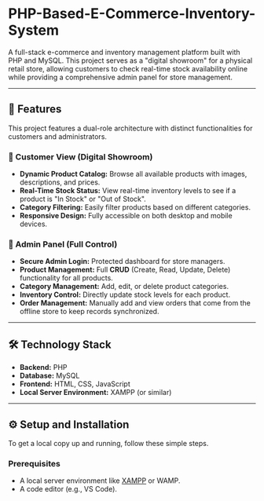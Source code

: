 # PHP-Based-E-Commerce-Inventory-System


A full-stack e-commerce and inventory management platform built with PHP and MySQL. This project serves as a "digital showroom" for a physical retail store, allowing customers to check real-time stock availability online while providing a comprehensive admin panel for store management.

---

## 🚀 Features

This project features a dual-role architecture with distinct functionalities for customers and administrators.

### 👤 Customer View (Digital Showroom)
- **Dynamic Product Catalog:** Browse all available products with images, descriptions, and prices.
- **Real-Time Stock Status:** View real-time inventory levels to see if a product is "In Stock" or "Out of Stock".
- **Category Filtering:** Easily filter products based on different categories.
- **Responsive Design:** Fully accessible on both desktop and mobile devices.

### 👑 Admin Panel (Full Control)
- **Secure Admin Login:** Protected dashboard for store managers.
- **Product Management:** Full **CRUD** (Create, Read, Update, Delete) functionality for all products.
- **Category Management:** Add, edit, or delete product categories.
- **Inventory Control:** Directly update stock levels for each product.
- **Order Management:** Manually add and view orders that come from the offline store to keep records synchronized.

---

## 🛠️ Technology Stack

- **Backend:** PHP
- **Database:** MySQL
- **Frontend:** HTML, CSS, JavaScript
- **Local Server Environment:** XAMPP (or similar)

---

## ⚙️ Setup and Installation

To get a local copy up and running, follow these simple steps.

### Prerequisites
- A local server environment like [XAMPP](https://www.apachefriends.org/index.html) or WAMP.
- A code editor (e.g., VS Code).
